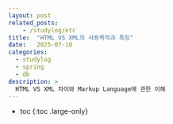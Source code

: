 ```yaml
---
layout: post
related_posts:
    - /studylog/etc
title:  "HTML VS XML의 사용목적과 특징"
date:   2025-07-10
categories:
  - studylog
  - spring
  - db
description: >
  HTML VS XML 차이와 Markup Language에 관한 이해
---
```

* toc
{:toc .large-only}